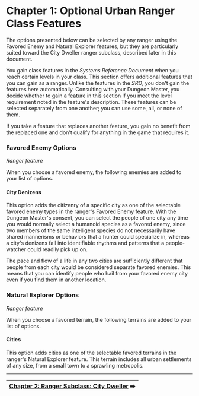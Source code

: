 # Chapter 1: Optional Urban Ranger Class Features

The options presented below can be selected by any ranger using the Favored Enemy and Natural Explorer features, but they are particularly suited toward the City Dweller ranger subclass, described later in this document.

You gain class features in the _Systems Reference Document_ when you reach certain levels in your class. This section offers additional features that you can gain as a ranger. Unlike the features in the _SRD_, you don't gain the features here automatically. Consulting with your Dungeon Master, you decide whether to gain a feature in this section if you meet the level requirement noted in the feature's description. These features can be selected separately from one another; you can use some, all, or none of them.

If you take a feature that replaces another feature, you gain no benefit from the replaced one and don't qualify for anything in the game that requires it.

### Favored Enemy Options

_Ranger feature_

When you choose a favored enemy, the following enemies are added to your list of options.

#### City Denizens

This option adds the citizenry of a specific city as one of the selectable favored enemy types in the ranger's Favored Enemy feature. With the Dungeon Master's consent, you can select the people of one city any time you would normally select a humanoid species as a favored enemy, since two members of the same intelligent species do not necessarily have shared mannerisms or behaviors that a hunter could specialize in, whereas a city's denizens fall into identifiable rhythms and patterns that a people-watcher could readily pick up on.

The pace and flow of a life in any two cities are sufficiently different that people from each city would be considered separate favored enemies. This means that you can identify people who hail from your favored enemy city even if you find them in another location.

### Natural Explorer Options

_Ranger feature_

When you choose a favored terrain, the following terrains are added to your list of options.

#### Cities

This option adds cities as one of the selectable favored terrains in the ranger's Natural Explorer feature. This terrain includes all urban settlements of any size, from a small town to a sprawling metropolis.

---

| [Chapter 2: Ranger Subclass: City Dweller](ch-2-ranger-subclass-city-dweller.md) ➡️ |
|-:|

